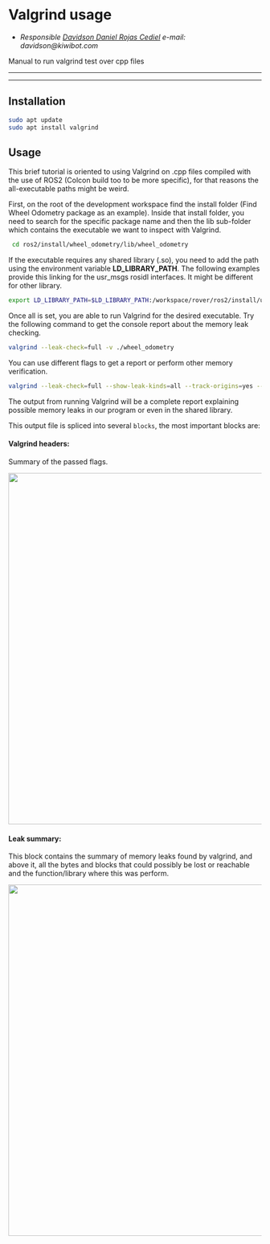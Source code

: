 # Valgrind usage

* _Responsible [Davidson Daniel Rojas Cediel](https://www.linkedin.com/in/dadaroce/) 
e-mail: davidson@kiwibot.com_

Manual to run valgrind test over cpp files

---

---



## Installation

```bash
sudo apt update
sudo apt install valgrind
```

## Usage

This brief tutorial is oriented to using Valgrind on .cpp files compiled with the use of ROS2 (Colcon build too to be more specific), for that reasons the all-executable paths might be weird.

First, on the root of the development workspace find the install folder (Find Wheel Odometry package as an example). Inside that install folder, you need to search for the specific package name and then the lib sub-folder which contains the executable we want to inspect with Valgrind.

```bash
 cd ros2/install/wheel_odometry/lib/wheel_odometry
```

If the executable requires any shared library (.so), you need to add the path using the environment variable **LD_LIBRARY_PATH**. The following examples provide this linking for the usr_msgs rosidl interfaces. It might be different for other library.

```bash
export LD_LIBRARY_PATH=$LD_LIBRARY_PATH:/workspace/rover/ros2/install/usr_msgs/lib
```

Once all is set, you are able to run Valgrind for the desired executable. Try the following command to get the console report about the memory leak checking.

```bash
valgrind --leak-check=full -v ./wheel_odometry
```

You can use different flags to get a report or perform other memory verification. 

```bash
valgrind --leak-check=full --show-leak-kinds=all --track-origins=yes --log-file='output.txt' -v ./wheel_odometry
```

The output from running Valgrind will be a complete report explaining possible memory leaks in our program or even in the shared library.

This output file is spliced into several `blocks`, the most important blocks are:

#### Valgrind headers:

Summary of the passed flags.

<p align="center">
<img src="https://user-images.githubusercontent.com/39452483/144321481-87e79cc1-f224-453f-9a78-20107deb0b9a.png"  width="700"/>
</p>

#### Leak summary:

This block contains the summary of memory leaks found by valgrind, and above it, all the bytes and blocks that could possibly be lost or reachable and the function/library where this was perform.

<p align="center">
<img src="https://user-images.githubusercontent.com/39452483/144320732-91e9d6ba-f1ca-41f0-9ecc-9ddec614b094.png"  width="700"/>
</p>


